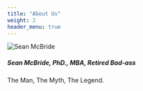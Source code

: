 ```yaml
---
title: "About Us"
weight: 2
header_menu: true
---
```


![Sean McBride](images/sean_pic_round.png)

##### Sean McBride, PhD., MBA, Retired Bad-ass

The Man, The Myth, The Legend.


